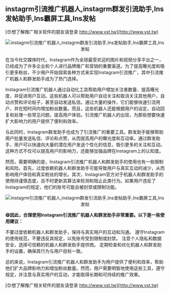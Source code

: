 ## **instagrm引流推广机器人,instagrm群发引流助手,Ins发帖助手,Ins霸屏工具,Ins发帖**

[😍想了解推广相关软件的朋友请登录 http://www.vst.tw](http://www.vst.tw)

 <center><img src="https://vst.tw/MP4/tuiguang/png/6.png" alt="instagrm引流推广机器人,instagrm群发引流助手,Ins发帖助手,Ins霸屏工具,Ins发帖"></center>

在当今社交媒体时代，Instagram作为全球最受欢迎的图片和视频分享平台之一，已经成为了许多企业和个人进行品牌推广和营销的重要渠道。为了提高曝光度和吸引更多粉丝，不少用户开始探索各种方式来实现Instagram引流推广，其中引流推广机器人和群发助手成为了热门选择。

Instagram引流推广机器人通过自动化工具帮助用户增加关注者数量、提高曝光度，并促进用户互动。这些机器人可以帮助用户自动关注和取消关注其他用户，自动点赞和评论帖子，甚至自动发送私信。通过大量的操作，它们能够快速引流用户，并在短时间内增加粉丝数量。而且，这些机器人还能根据用户的设定，自动回复和处理一些常见问题，提高用户体验。引流推广机器人的出现，为那些想要快速扩大影响力的用户提供了便利和效率。

与此同时，Instagram群发助手也成为了引流推广的重要工具。群发助手能够帮助用户批量发送私信、评论和点赞，从而提高用户的曝光度和互动率。通过群发助手，用户可以快速向大量的潜在用户发送个性化的信息，吸引更多的关注和互动。这种方式不仅可以提高用户的影响力，还能够加强品牌在Instagram上的认知度。

然而，需要明确的是，Instagram引流推广机器人和群发助手的使用也有一些限制和风险。首先，过度依赖机器人和群发助手可能导致用户与真实互动的减少，从而影响用户体验和真实粉丝的增长。其次，Instagram官方对于机器人和群发助手的使用持谨慎态度，且不时更新其算法来检测和阻止此类行为。如果用户违反了Instagram的规定，他们的账号可能会被封禁或限制功能。

 <center><img src="https://vst.tw/MP4/tuiguang/png/6.png" alt="instagrm引流推广机器人,instagrm群发引流助手,Ins发帖助手,Ins霸屏工具,Ins发帖"></center>

**😄因此，合理使用Instagram引流推广机器人和群发助手非常重要。以下是一些使用建议：**

不要过度依赖机器人和群发助手，保持与真实用户的互动和沟通。
遵守Instagram的使用规范，不要违反其规定，以免账号受到限制或封禁。
注意个人隐私和数据安全，选择可信赖的机器人和群发助手提供商。
定期检查和优化机器人和群发助手的设置，确保其行为与用户目标一致。

总的来说，Instagram引流推广机器人和群发助手为用户提供了便利和效率，帮助他们扩大品牌影响力和增加粉丝数量。然而，用户需要明智地使用这些工具，遵守规定，并注意与真实用户的互动，才能取得长期和可持续的推广效果。

[😍想了解推广相关软件的朋友请登录 http://www.vst.tw](http://www.vst.tw)



